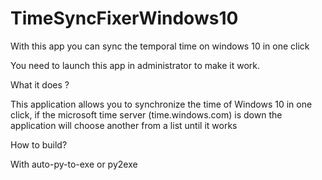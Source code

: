 # TimeSyncFixerWindows10
With this app you can sync the temporal time on windows 10 in one click

You need to launch this app in administrator to make it work.

What it does ?

This application allows you to synchronize the time of Windows 10 in one click, if the microsoft time server (time.windows.com) is down the application will choose another from a list until it works

How to build?

With auto-py-to-exe or py2exe
